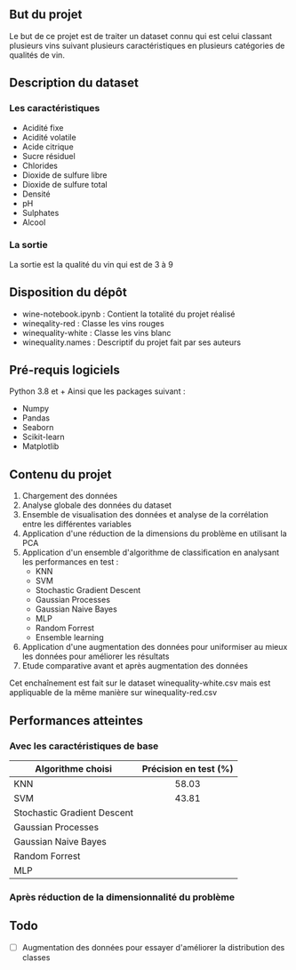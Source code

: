 ## But du projet
Le but de ce projet est de traiter un dataset connu qui est celui classant plusieurs vins suivant plusieurs caractéristiques en plusieurs catégories de qualités de vin. 
## Description du dataset 
### Les caractéristiques
- Acidité fixe
- Acidité volatile
- Acide citrique
- Sucre résiduel
- Chlorides
- Dioxide de sulfure libre
- Dioxide de sulfure total
- Densité
- pH
- Sulphates
- Alcool
### La sortie
La sortie est la qualité du vin qui est de 3 à 9 
## Disposition du dépôt
* wine-notebook.ipynb : Contient la totalité du projet réalisé
* wineqality-red : Classe les vins rouges 
* winequality-white : Classe les vins blanc
* winequality.names : Descriptif du projet fait par ses auteurs
## Pré-requis logiciels 
Python 3.8 et +
Ainsi que les packages suivant : 
- Numpy
- Pandas
- Seaborn
- Scikit-learn
- Matplotlib
## Contenu du projet
1. Chargement des données
2. Analyse globale des données du dataset
3. Ensemble de visualisation des données et analyse de la corrélation entre les différentes variables
4. Application d'une réduction de la dimensions du problème en utilisant la PCA
5. Application d'un ensemble d'algorithme de classification en analysant les performances en test : 
    - KNN
    - SVM 
    - Stochastic Gradient Descent
    - Gaussian Processes
    - Gaussian Naive Bayes
    - MLP
    - Random Forrest
    - Ensemble learning
6. Application d'une augmentation des données pour uniformiser au mieux les données pour améliorer les résultats
7. Etude comparative avant et après augmentation des données

Cet enchaînement est fait sur le dataset winequality-white.csv mais est appliquable de la même manière sur winequality-red.csv
## Performances atteintes
### Avec les caractéristiques de base
|   Algorithme choisi    |   Précision en test (%)    |
|---    |:-:    |
|   KNN     |  58.03  |
|   SVM   |   43.81    |
|   Stochastic Gradient Descent   |     |
|   Gaussian Processes    |       |
|   Gaussian Naive Bayes   |      |
|   Random Forrest   |      |
|   MLP   |      |
### Après réduction de la dimensionnalité du problème

## Todo
- [ ] Augmentation des données pour essayer d'améliorer la distribution des classes